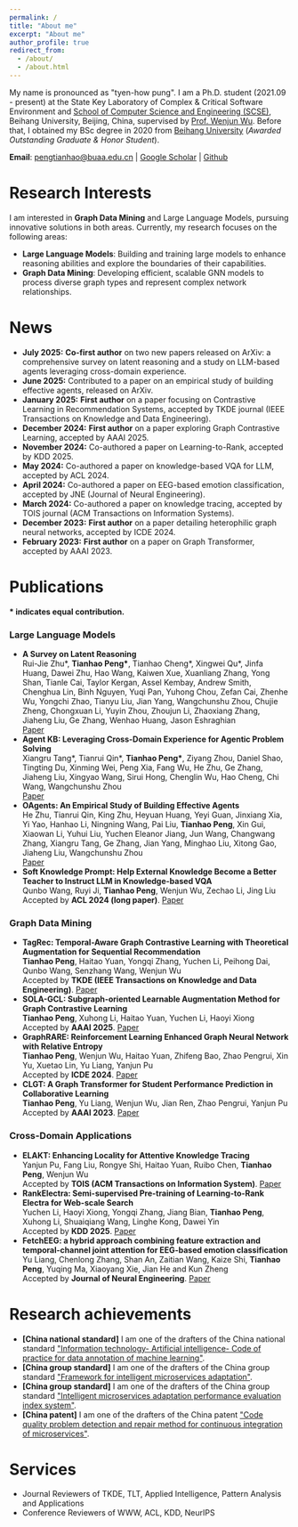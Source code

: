 ```yaml
---
permalink: /
title: "About me"
excerpt: "About me"
author_profile: true
redirect_from: 
  - /about/
  - /about.html
---
```


My name is pronounced as "tyen-how pung". I am a Ph.D. student (2021.09 - present) at the State Key Laboratory of Complex & Critical Software Environment and <a href="https://scse.buaa.edu.cn/">School of Computer Science and Engineering (SCSE)</a>, Beihang University, Beijing, China, supervised by <a href="https://www.researchgate.net/profile/Wenjun-Wu-15">Prof. Wenjun Wu</a>. Before that, I obtained my BSc degree in 2020 from <a href="https://www.buaa.edu.cn/">Beihang University</a> (<i>Awarded Outstanding Graduate & Honor Student</i>).

**Email**: pengtianhao@buaa.edu.cn $\vert$ <a href="https://scholar.google.com/citations?user=jykL70MAAAAJ">Google Scholar</a> $\vert$ <a href="https://github.com/Tianhao-Peng"> Github </a>

Research Interests
======
I am interested in <strong>Graph Data Mining</strong> and Large Language Models, pursuing innovative solutions in both areas.
Currently, my research focuses on the following areas:
<ul>
    <li>
        <strong>Large Language Models</strong>: Building and training large models to enhance reasoning abilities and explore the boundaries of their capabilities.
    </li>
    <li>
        <strong>Graph Data Mining</strong>: Developing efficient, scalable GNN models to process diverse graph types and represent complex network relationships.
    </li>
</ul>

News
======
<ul>
    <li><strong>July 2025:</strong> <strong>Co-first author</strong> on two new papers released on ArXiv: a comprehensive survey on latent reasoning and a study on LLM-based agents leveraging cross-domain experience.</li>
    <li><strong>June 2025:</strong> Contributed to a paper on an empirical study of building effective agents, released on ArXiv.</li>
    <li><strong>January 2025:</strong> <strong>First author</strong> on a paper focusing on Contrastive Learning in Recommendation Systems, accepted by TKDE journal (IEEE Transactions on Knowledge and Data Engineering).</li>
    <li><strong>December 2024:</strong> <strong>First author</strong> on a paper exploring Graph Contrastive Learning, accepted by AAAI 2025.</li>
    <li><strong>November 2024:</strong> Co-authored a paper on Learning-to-Rank, accepted by KDD 2025.</li>
    <li><strong>May 2024:</strong> Co-authored a paper on knowledge-based VQA for LLM, accepted by ACL 2024.</li>
    <li><strong>April 2024:</strong> Co-authored a paper on EEG-based emotion classification, accepted by JNE (Journal of Neural Engineering).</li>
    <li><strong>March 2024:</strong> Co-authored a paper on knowledge tracing, accepted by TOIS journal (ACM Transactions on Information Systems).</li>
    <li><strong>December 2023:</strong> <strong>First author</strong> on a paper detailing heterophilic graph neural networks, accepted by ICDE 2024.</li>
    <li><strong>February 2023:</strong> <strong>First author</strong> on a paper on Graph Transformer, accepted by AAAI 2023.</li>
</ul>

Publications
======
<strong> * indicates equal contribution. </strong>
<div>
    <h3>Large Language Models</h3>
    <ul>
        <li>
            <strong>A Survey on Latent Reasoning</strong><br>
            Rui-Jie Zhu*, <strong>Tianhao Peng*</strong>, Tianhao Cheng*, Xingwei Qu*, Jinfa Huang, Dawei Zhu, Hao Wang, Kaiwen Xue, Xuanliang Zhang, Yong Shan, Tianle Cai, Taylor Kergan, Assel Kembay, Andrew Smith, Chenghua Lin, Binh Nguyen, Yuqi Pan, Yuhong Chou, Zefan Cai, Zhenhe Wu, Yongchi Zhao, Tianyu Liu, Jian Yang, Wangchunshu Zhou, Chujie Zheng, Chongxuan Li, Yuyin Zhou, Zhoujun Li, Zhaoxiang Zhang, Jiaheng Liu, Ge Zhang, Wenhao Huang, Jason Eshraghian<br>
            <a href="https://arxiv.org/pdf/2507.06203">Paper</a>
        </li>
        <li>
            <strong>Agent KB: Leveraging Cross-Domain Experience for Agentic Problem Solving</strong><br>
            Xiangru Tang*, Tianrui Qin*, <strong>Tianhao Peng*</strong>, Ziyang Zhou, Daniel Shao, Tingting Du, Xinming Wei, Peng Xia, Fang Wu, He Zhu, Ge Zhang, Jiaheng Liu, Xingyao Wang, Sirui Hong, Chenglin Wu, Hao Cheng, Chi Wang, Wangchunshu Zhou<br>
            <a href="https://arxiv.org/pdf/2507.06229">Paper</a>
        </li>
        <li>
            <strong>OAgents: An Empirical Study of Building Effective Agents</strong><br>
            He Zhu, Tianrui Qin, King Zhu, Heyuan Huang, Yeyi Guan, Jinxiang Xia, Yi Yao, Hanhao Li, Ningning Wang, Pai Liu, <strong>Tianhao Peng</strong>, Xin Gui, Xiaowan Li, Yuhui Liu, Yuchen Eleanor Jiang, Jun Wang, Changwang Zhang, Xiangru Tang, Ge Zhang, Jian Yang, Minghao Liu, Xitong Gao, Jiaheng Liu, Wangchunshu Zhou<br>
            <a href="https://arxiv.org/pdf/2506.15741">Paper</a>
        </li>
        <li>
            <strong>Soft Knowledge Prompt: Help External Knowledge Become a Better Teacher to Instruct LLM in Knowledge-based VQA</strong><br>
            Qunbo Wang, Ruyi Ji, <strong>Tianhao Peng</strong>, Wenjun Wu, Zechao Li, Jing Liu<br>
            Accepted by <strong>ACL 2024 (long paper)</strong>. <a href="https://aclanthology.org/2024.acl-long.332.pdf">Paper</a>
        </li>
    </ul>
    <h3>Graph Data Mining</h3>
    <ul>
        <li>
            <strong>TagRec: Temporal-Aware Graph Contrastive Learning with Theoretical Augmentation for Sequential Recommendation</strong><br>
            <strong>Tianhao Peng</strong>, Haitao Yuan, Yongqi Zhang, Yuchen Li, Peihong Dai, Qunbo Wang, Senzhang Wang, Wenjun Wu<br>
            Accepted by <strong>TKDE (IEEE Transactions on Knowledge and Data Engineering)</strong>. <a href="https://ieeexplore.ieee.org/abstract/document/10872817">Paper</a>
        </li>
        <li>
            <strong>SOLA-GCL: Subgraph-oriented Learnable Augmentation Method for Graph Contrastive Learning</strong><br>
            <strong>Tianhao Peng</strong>, Xuhong Li, Haitao Yuan, Yuchen Li, Haoyi Xiong<br>
            Accepted by <strong>AAAI 2025</strong>. <a href="https://arxiv.org/pdf/2503.10100">Paper</a>
        </li>
        <li>
            <strong>GraphRARE: Reinforcement Learning Enhanced Graph Neural Network with Relative Entropy</strong><br>
            <strong>Tianhao Peng</strong>, Wenjun Wu, Haitao Yuan, Zhifeng Bao, Zhao Pengrui, Xin Yu, Xuetao Lin, Yu Liang, Yanjun Pu<br>
            Accepted by <strong>ICDE 2024</strong>. <a href="https://arxiv.org/pdf/2312.09708">Paper</a>
        </li>
        <li>
            <strong>CLGT: A Graph Transformer for Student Performance Prediction in Collaborative Learning</strong><br>
            <strong>Tianhao Peng</strong>, Yu Liang, Wenjun Wu, Jian Ren, Zhao Pengrui, Yanjun Pu<br>
            Accepted by <strong>AAAI 2023</strong>. <a href="https://arxiv.org/pdf/2308.02038">Paper</a>
        </li>
    </ul>
    <h3>Cross-Domain Applications</h3>
    <ul>
        <li>
            <strong>ELAKT: Enhancing Locality for Attentive Knowledge Tracing</strong><br>
            Yanjun Pu, Fang Liu, Rongye Shi, Haitao Yuan, Ruibo Chen, <strong>Tianhao Peng</strong>, Wenjun Wu<br>
            Accepted by <strong>TOIS (ACM Transactions on Information System)</strong>. <a href="https://dl.acm.org/doi/pdf/10.1145/3652601">Paper</a>
        </li>
        <li>
            <strong>RankElectra: Semi-supervised Pre-training of Learning-to-Rank Electra for Web-scale Search</strong><br>
            Yuchen Li, Haoyi Xiong, Yongqi Zhang, Jiang Bian, <strong>Tianhao Peng</strong>, Xuhong Li, Shuaiqiang Wang, Linghe Kong, Dawei Yin<br>
            Accepted by <strong>KDD 2025</strong>. <a href="https://dl.acm.org/doi/10.1145/3690624.3709395">Paper</a>
        </li>
        <li>
            <strong>FetchEEG: a hybrid approach combining feature extraction and temporal-channel joint attention for EEG-based emotion classification</strong><br>
            Yu Liang, Chenlong Zhang, Shan An, Zaitian Wang, Kaize Shi, <strong>Tianhao Peng</strong>, Yuqing Ma, Xiaoyang Xie, Jian He and Kun Zheng<br>
            Accepted by <strong>Journal of Neural Engineering</strong>. <a href="https://www.google.com/search?client=safari&rls=en&q=FetchEEG%3A+a+hybrid+approach+combining+feature+extraction+and+temporal-channel+joint+attention+for+EEG-based+emotion+classification&ie=UTF-8&oe=UTF-8">Paper</a>
        </li>
    </ul>
</div>

Research achievements
======
<ul>
<li><strong>[China national standard]</strong> I am one of the drafters of the China national standard <a href="https://std.samr.gov.cn/gb/search/gbDetailed?id=91B707B3BE89F2B6E05397BE0A0AB1F8">"Information technology- Artificial intelligence- Code of practice for data annotation of machine learning"</a>.</li>
<li><strong>[China group standard]</strong> I am one of the drafters of the China group standard <a href="http://www.ttbz.org.cn/StandardManage/Detail/52125/">"Framework for intelligent microservices adaptation"</a>.</li>
<li><strong>[China group standard]</strong> I am one of the drafters of the China group standard <a href="http://www.ttbz.org.cn/StandardManage/Detail/52126/">"Intelligent microservices adaptation performance evaluation index system"</a>.</li>
<li><strong>[China patent]</strong> I am one of the drafters of the China patent <a href="https://www.patent9.com/patent/202210737640.5.html">"Code quality problem detection and repair method for continuous integration of microservices"</a>.</li>
</ul>


Services
======
<ul>
    <li>Journal Reviewers of TKDE, TLT, Applied Intelligence, Pattern Analysis and Applications </li>
    <li>Conference Reviewers of WWW, ACL, KDD, NeurIPS</li>
</ul>



<div style="display:inline-block;width:600px;"><script type="text/javascript" src="//rf.revolvermaps.com/0/0/7.js?i=5oyrrafj8c8&amp;m=0&amp;c=007eff&amp;cr1=ff8a00&amp;sx=0" async="async"></script></div>


<script type="text/javascript" src="//rf.revolvermaps.com/0/0/8.js?i=5nxh4k5bjl2&amp;m=0&amp;c=007eff&amp;cr1=ff0000&amp;f=arial&amp;l=0&amp;s=300" async="async"></script>